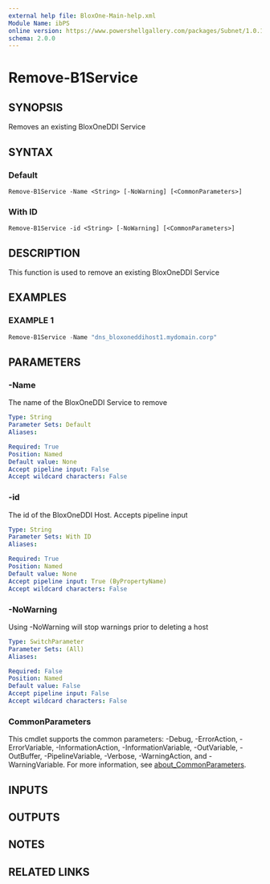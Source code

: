 ```yaml
---
external help file: BloxOne-Main-help.xml
Module Name: ibPS
online version: https://www.powershellgallery.com/packages/Subnet/1.0.14/Content/Public%5CGet-Subnet.ps1
schema: 2.0.0
---
```


# Remove-B1Service

## SYNOPSIS
Removes an existing BloxOneDDI Service

## SYNTAX

### Default
```
Remove-B1Service -Name <String> [-NoWarning] [<CommonParameters>]
```

### With ID
```
Remove-B1Service -id <String> [-NoWarning] [<CommonParameters>]
```

## DESCRIPTION
This function is used to remove an existing BloxOneDDI Service

## EXAMPLES

### EXAMPLE 1
```powershell
Remove-B1Service -Name "dns_bloxoneddihost1.mydomain.corp"
```

## PARAMETERS

### -Name
The name of the BloxOneDDI Service to remove

```yaml
Type: String
Parameter Sets: Default
Aliases:

Required: True
Position: Named
Default value: None
Accept pipeline input: False
Accept wildcard characters: False
```

### -id
The id of the BloxOneDDI Host.
Accepts pipeline input

```yaml
Type: String
Parameter Sets: With ID
Aliases:

Required: True
Position: Named
Default value: None
Accept pipeline input: True (ByPropertyName)
Accept wildcard characters: False
```

### -NoWarning
Using -NoWarning will stop warnings prior to deleting a host

```yaml
Type: SwitchParameter
Parameter Sets: (All)
Aliases:

Required: False
Position: Named
Default value: False
Accept pipeline input: False
Accept wildcard characters: False
```

### CommonParameters
This cmdlet supports the common parameters: -Debug, -ErrorAction, -ErrorVariable, -InformationAction, -InformationVariable, -OutVariable, -OutBuffer, -PipelineVariable, -Verbose, -WarningAction, and -WarningVariable. For more information, see [about_CommonParameters](http://go.microsoft.com/fwlink/?LinkID=113216).

## INPUTS

## OUTPUTS

## NOTES

## RELATED LINKS
